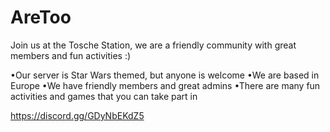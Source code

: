 # AreToo
Join us at the Tosche Station, we are a friendly community with great members and fun activities :) 

•Our server is Star Wars themed, but anyone is welcome
•We are based in Europe
•We have friendly members and great admins
•There are many fun activities and games that you can take part in

https://discord.gg/GDyNbEKdZ5
